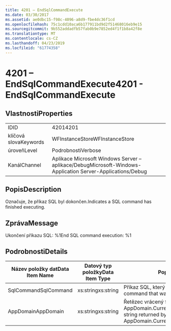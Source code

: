 ```yaml
---
title: 4201 – EndSqlCommandExecute
ms.date: 03/30/2017
ms.assetid: ae0dbc15-f98c-4096-a8d9-fbe4dc36f1cd
ms.openlocfilehash: 75c1cdd10aca6b177911bd9d2f51468016eb9e15
ms.sourcegitcommit: 9b552addadfb57fab0b9e7852ed4f1f1b8a42f8e
ms.translationtype: MT
ms.contentlocale: cs-CZ
ms.lasthandoff: 04/23/2019
ms.locfileid: "61774358"
---
```

# <a name="4201---endsqlcommandexecute"></a><span data-ttu-id="5e6a5-102">4201 – EndSqlCommandExecute</span><span class="sxs-lookup"><span data-stu-id="5e6a5-102">4201 - EndSqlCommandExecute</span></span>
## <a name="properties"></a><span data-ttu-id="5e6a5-103">Vlastnosti</span><span class="sxs-lookup"><span data-stu-id="5e6a5-103">Properties</span></span>  
  
|||  
|-|-|  
|<span data-ttu-id="5e6a5-104">ID</span><span class="sxs-lookup"><span data-stu-id="5e6a5-104">ID</span></span>|<span data-ttu-id="5e6a5-105">4201</span><span class="sxs-lookup"><span data-stu-id="5e6a5-105">4201</span></span>|  
|<span data-ttu-id="5e6a5-106">klíčová slova</span><span class="sxs-lookup"><span data-stu-id="5e6a5-106">Keywords</span></span>|<span data-ttu-id="5e6a5-107">WFInstanceStore</span><span class="sxs-lookup"><span data-stu-id="5e6a5-107">WFInstanceStore</span></span>|  
|<span data-ttu-id="5e6a5-108">úroveň</span><span class="sxs-lookup"><span data-stu-id="5e6a5-108">Level</span></span>|<span data-ttu-id="5e6a5-109">Podrobnosti</span><span class="sxs-lookup"><span data-stu-id="5e6a5-109">Verbose</span></span>|  
|<span data-ttu-id="5e6a5-110">Kanál</span><span class="sxs-lookup"><span data-stu-id="5e6a5-110">Channel</span></span>|<span data-ttu-id="5e6a5-111">Aplikace Microsoft Windows Server – aplikace/Debug</span><span class="sxs-lookup"><span data-stu-id="5e6a5-111">Microsoft-Windows-Application Server-Applications/Debug</span></span>|  
  
## <a name="description"></a><span data-ttu-id="5e6a5-112">Popis</span><span class="sxs-lookup"><span data-stu-id="5e6a5-112">Description</span></span>  
 <span data-ttu-id="5e6a5-113">Označuje, že příkaz SQL byl dokončen.</span><span class="sxs-lookup"><span data-stu-id="5e6a5-113">Indicates a SQL command has finished executing.</span></span>  
  
## <a name="message"></a><span data-ttu-id="5e6a5-114">Zpráva</span><span class="sxs-lookup"><span data-stu-id="5e6a5-114">Message</span></span>  
 <span data-ttu-id="5e6a5-115">Ukončení příkazu SQL: %1</span><span class="sxs-lookup"><span data-stu-id="5e6a5-115">End SQL command execution: %1</span></span>  
  
## <a name="details"></a><span data-ttu-id="5e6a5-116">Podrobnosti</span><span class="sxs-lookup"><span data-stu-id="5e6a5-116">Details</span></span>  
  
|<span data-ttu-id="5e6a5-117">Název položky dat</span><span class="sxs-lookup"><span data-stu-id="5e6a5-117">Data Item Name</span></span>|<span data-ttu-id="5e6a5-118">Datový typ položky</span><span class="sxs-lookup"><span data-stu-id="5e6a5-118">Data Item Type</span></span>|<span data-ttu-id="5e6a5-119">Popis</span><span class="sxs-lookup"><span data-stu-id="5e6a5-119">Description</span></span>|  
|--------------------|--------------------|-----------------|  
|<span data-ttu-id="5e6a5-120">SqlCommand</span><span class="sxs-lookup"><span data-stu-id="5e6a5-120">SqlCommand</span></span>|<span data-ttu-id="5e6a5-121">xs:string</span><span class="sxs-lookup"><span data-stu-id="5e6a5-121">xs:string</span></span>|<span data-ttu-id="5e6a5-122">Příkaz SQL, který se spustil.</span><span class="sxs-lookup"><span data-stu-id="5e6a5-122">The SQL command that was executed.</span></span>|  
|<span data-ttu-id="5e6a5-123">AppDomain</span><span class="sxs-lookup"><span data-stu-id="5e6a5-123">AppDomain</span></span>|<span data-ttu-id="5e6a5-124">xs:string</span><span class="sxs-lookup"><span data-stu-id="5e6a5-124">xs:string</span></span>|<span data-ttu-id="5e6a5-125">Řetězec vrácený funkcí AppDomain.CurrentDomain.FriendlyName.</span><span class="sxs-lookup"><span data-stu-id="5e6a5-125">The string returned by AppDomain.CurrentDomain.FriendlyName.</span></span>|
